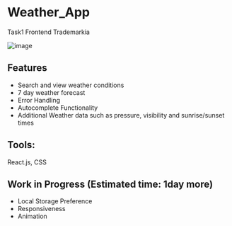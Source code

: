 # Weather_App
Task1 Frontend Trademarkia

![image](https://user-images.githubusercontent.com/80235375/219534961-876a2d98-7eb1-43f6-b21d-cf28e987acce.png)

## Features
- Search and view weather conditions
- 7 day weather forecast
- Error Handling
- Autocomplete Functionality
- Additional Weather data such as pressure, visibility and sunrise/sunset times

## Tools:
React.js, CSS


## Work in Progress (Estimated time: 1day more)

- Local Storage Preference
- Responsiveness
- Animation



